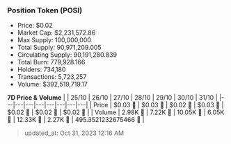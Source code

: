 
  ### Position Token (POSI)
  - Price: $0.02
  - Market Cap: $2,231,572.86
  - Max Supply: 100,000,000
  - Total Supply: 90,971,209.005
  - Circulating Supply: 90,191,280.839
  - Total Burn: 779,928.166
  - Holders: 734,180
  - Transactions: 5,723,257
  - Volume: $392,519,719.17

  **7D Price & Volume**
  | | 25&#x2F;10 | 26&#x2F;10 | 27&#x2F;10 | 28&#x2F;10 | 29&#x2F;10 | 30&#x2F;10 | 31&#x2F;10 |
  |---|---|---|---|---|---|---|---|
  | Price | $0.03 🚀 | $0.03 🔻 | $0.02 🔻 | $0.03 🚀 | $0.02 🔻 | $0.02 🚀 | $0.02 🚀 |
  | Volume | 2.98K 🔻 | 7.22K 🚀 | 10.05K 🚀 | 6.05K 🔻 | 12.33K 🚀 | 2.27K 🔻 | 495.3521232675466 🔻 |

  > updated_at: Oct 31, 2023 12:16 AM
